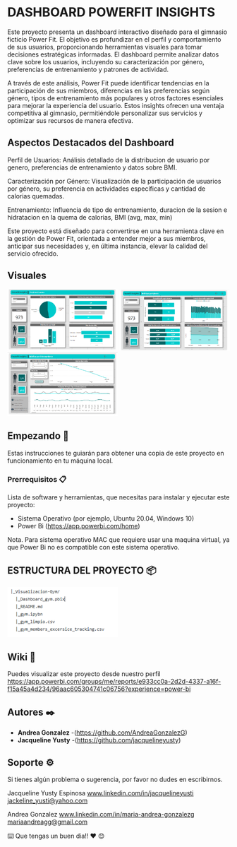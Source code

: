 # DASHBOARD POWERFIT INSIGHTS

Este proyecto presenta un dashboard interactivo diseñado para el gimnasio ficticio Power Fit. El objetivo es profundizar en el perfil y comportamiento de sus usuarios, proporcionando herramientas visuales para tomar decisiones estratégicas informadas. El dashboard permite analizar datos clave sobre los usuarios, incluyendo su caracterización por género, preferencias de entrenamiento y patrones de actividad.

A través de este análisis, Power Fit puede identificar tendencias en la participación de sus miembros, diferencias en las preferencias según género, tipos de entrenamiento más populares y otros factores esenciales para mejorar la experiencia del usuario. Estos insights ofrecen una ventaja competitiva al gimnasio, permitiéndole personalizar sus servicios y optimizar sus recursos de manera efectiva.

## Aspectos Destacados del Dashboard

Perfil de Usuarios: Análisis detallado de la distribucion de usuario por genero, preferencias de entrenamiento y datos sobre BMI.

Caracterización por Género: Visualización de la participación de usuarios por género, su preferencia en actividades específicas y cantidad de calorias quemadas.

Entrenamiento: Influencia de tipo de entrenamiento, duracion de la sesion e hidratacion en la quema de calorias, BMI (avg, max, min)

Este proyecto está diseñado para convertirse en una herramienta clave en la gestión de Power Fit, orientada a entender mejor a sus miembros, anticipar sus necesidades y, en última instancia, elevar la calidad del servicio ofrecido.


## Visuales

<img src="https://github.com/jacquelineyusty/recursos/blob/main/1.PNG" width="250"/>
<img src="https://github.com/jacquelineyusty/recursos/blob/main/2.PNG" width="250"/>
<img src="https://github.com/jacquelineyusty/recursos/blob/main/3.PNG" width="250"/>

## Empezando 🚀

Estas instrucciones te guiarán para obtener una copia de este proyecto en funcionamiento en tu máquina local.

### Prerrequisitos 📋

Lista de software y herramientas,  que necesitas para instalar y ejecutar este proyecto:

- Sistema Operativo (por ejemplo, Ubuntu 20.04, Windows 10)
- Power Bi (https://app.powerbi.com/home)
  
Nota. Para sistema operativo MAC que requiere usar una maquina virtual, ya que Power Bi no es compatible con este sistema operativo. 

## ESTRUCTURA DEL PROYECTO 📦

<img src="https://github.com/jacquelineyusty/recursos/blob/main/estructura.PNG" width="250" />
  
  

## Wiki 📖

Puedes visualizar este proyecto desde nuestro perfil https://app.powerbi.com/groups/me/reports/e933cc0a-2d2d-4337-a16f-f15a45a4d234/96aac605304741c06756?experience=power-bi

## Autores ✒️

- **Andrea Gonzalez** -(https://github.com/AndreaGonzalezG)
- **Jacqueline Yusty** -(https://github.com/jacquelineyusty)

## Soporte ⚙️

Si tienes algún problema o sugerencia, por favor no dudes en escribirnos.

Jacqueline Yusty Espinosa 
www.linkedin.com/in/jacquelineyusti
   jackeline_yusti@yahoo.com

Andrea Gonzalez
www.linkedin.com/in/maria-andrea-gonzalezg
  mariaandreagg@gmail.com



⌨️ Que tengas un buen dia!! ❤️ 😊
